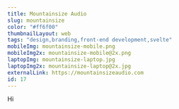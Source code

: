 ```yaml
---
title: Mountainsize Audio
slug: mountainsize
color: "#ff6f00"
thumbnailLayout: web
tags: "design,branding,front-end development,svelte"
mobileImg: mountainsize-mobile.png
mobileImg2x: mountainsize-mobile@2x.png
laptopImg: mountainsize-laptop.jpg
laptopImg2x: mountainsize-laptop@2x.jpg
externalLink: https://mountainsizeaudio.com
id: 17
---
```


Hi
